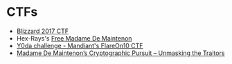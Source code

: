 # CTFs

- [Blizzard 2017 CTF](./blizzard_lich_king)
- Hex-Rays's [Free Madame De Maintenon](./free_madame_de_maintenon/README.md)
- [Y0da challenge - Mandiant's FlareOn10 CTF](./y0da_flareon10/README.md)
- [Madame De Maintenon’s Cryptographic Pursuit – Unmasking the Traitors](./mdm_crypto_pursuit/README.md)